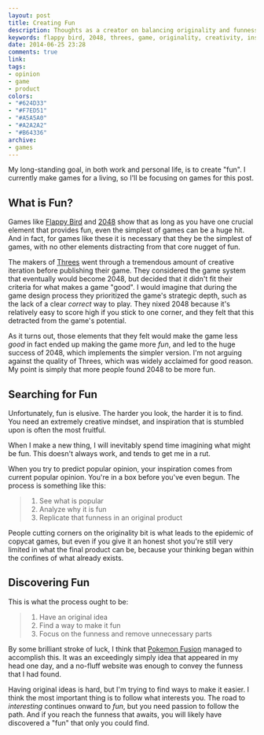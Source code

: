 ```yaml
---
layout: post
title: Creating Fun
description: Thoughts as a creator on balancing originality and funness
keywords: flappy bird, 2048, threes, game, originality, creativity, inspiration
date: 2014-06-25 23:28
comments: true
link:
tags:
- opinion
- game
- product
colors:
- "#624D33"
- "#F7ED51"
- "#A5A5A0"
- "#A2A2A2"
- "#B64336"
archive:
- games
---
```


My long-standing goal, in both work and personal life, is to create "fun". I currently make games for a living, so I'll be focusing on games for this post.

## What is Fun? ##

Games like [Flappy Bird](http://en.wikipedia.org/wiki/Flappy_Bird) and [2048](http://gabrielecirulli.github.io/2048/) show that as long as you have one crucial element that provides fun, even the simplest of games can be a huge hit. And in fact, for games like these it is necessary that they be the simplest of games, with no other elements distracting from that core nugget of fun.

<!-- more -->

The makers of [Threes](http://asherv.com/threes/) went through a tremendous amount of creative iteration before publishing their game. They considered the game system that eventually would become 2048, but decided that it didn't fit their criteria for what makes a game "good". I would imagine that during the game design process they prioritized the game's strategic depth, such as the lack of a clear _correct_ way to play. They nixed 2048 because it's relatively easy to score high if you stick to one corner, and they felt that this detracted from the game's potential.

As it turns out, those elements that they felt would make the game less _good_ in fact ended up making the game more _fun_, and led to the huge success of 2048, which implements the simpler version. I'm not arguing against the quality of Threes, which was widely acclaimed for good reason. My point is simply that more people found 2048 to be more fun.

## Searching for Fun ##

Unfortunately, fun is elusive. The harder you look, the harder it is to find. You need an extremely creative mindset, and inspiration that is stumbled upon is often the most fruitful.

When I make a new thing, I will inevitably spend time imagining what might be fun. This doesn't always work, and tends to get me in a rut.

When you try to predict popular opinion, your inspiration comes from current popular opinion. You're in a box before you've even begun. The process is something like this:

> 1. See what is popular
> 2. Analyze why it is fun
> 3. Replicate that funness in an original product

People cutting corners on the originality bit is what leads to the epidemic of copycat games, but even if you give it an honest shot you're still very limited in what the final product can be, because your thinking began within the confines of what already exists.

## Discovering Fun ##

This is what the process ought to be:

> 1. Have an original idea
> 2. Find a way to make it fun
> 3. Focus on the funness and remove unnecessary parts

By some brilliant stroke of luck, I think that [Pokemon Fusion](http://pokemon.alexonsager.net) managed to accomplish this. It was an exceedingly simply idea that appeared in my head one day, and a no-fluff website was enough to convey the funness that I had found.

Having original ideas is hard, but I'm trying to find ways to make it easier. I think the most important thing is to follow what interests you. The road to _interesting_ continues onward to _fun_, but you need passion to follow the path. And if you reach the funness that awaits, you will likely have discovered a "fun" that only you could find.
